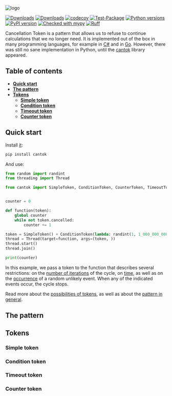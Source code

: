 ![logo](https://raw.githubusercontent.com/pomponchik/cantok/develop/docs/assets/logo_2.png)

[![Downloads](https://static.pepy.tech/badge/cantok/month)](https://pepy.tech/project/cantok)
[![Downloads](https://static.pepy.tech/badge/cantok)](https://pepy.tech/project/cantok)
[![codecov](https://codecov.io/gh/pomponchik/cantok/graph/badge.svg?token=eZ4eK6fkmx)](https://codecov.io/gh/pomponchik/cantok)
[![Test-Package](https://github.com/pomponchik/cantok/actions/workflows/tests_and_coverage.yml/badge.svg)](https://github.com/pomponchik/cantok/actions/workflows/tests_and_coverage.yml)
[![Python versions](https://img.shields.io/pypi/pyversions/cantok.svg)](https://pypi.python.org/pypi/cantok)
[![PyPI version](https://badge.fury.io/py/cantok.svg)](https://badge.fury.io/py/cantok)
[![Checked with mypy](http://www.mypy-lang.org/static/mypy_badge.svg)](http://mypy-lang.org/)
[![Ruff](https://img.shields.io/endpoint?url=https://raw.githubusercontent.com/astral-sh/ruff/main/assets/badge/v2.json)](https://github.com/astral-sh/ruff)


Cancellation Token is a pattern that allows us to refuse to continue calculations that we no longer need. It is implemented out of the box in many programming languages, for example in [C#](https://learn.microsoft.com/en-us/dotnet/api/system.threading.cancellationtoken) and in [Go](https://pkg.go.dev/context). However, there was still no sane implementation in Python, until the [cantok](https://github.com/pomponchik/cantok) library appeared.


## Table of contents

- [**Quick start**](#quick-start)
- [**The pattern**](#the-pattern)
- [**Tokens**](#tokens)
  - [**Simple token**](#simple-token)
  - [**Condition token**](#simple-token)
  - [**Timeout token**](#timeout-token)
  - [**Counter token**](#counter-token)


## Quick start

Install [it](https://pypi.org/project/cantok/):

```bash
pip install cantok
```

And use:

```python
from random import randint
from threading import Thread

from cantok import SimpleToken, ConditionToken, CounterToken, TimeoutToken


counter = 0

def function(token):
    global counter
    while not token.cancelled:
        counter += 1

token = SimpleToken() + ConditionToken(lambda: randint(1, 1_000_000_000) == 1984) + CounterToken(400_000, direct=False) + TimeoutToken(1)
thread = Thread(target=function, args=(token, ))
thread.start()
thread.join()

print(counter)
```

In this example, we pass a token to the function that describes several restrictions: on the [number of iterations](#counter-token) of the cycle, on [time](#timeout-token), as well as on the [occurrence](#condition-token) of a random unlikely event. When any of the indicated events occur, the cycle stops.

Read more about the [possibilities of tokens](#tokens), as well as about the [pattern in general](#the-pattern).


## The pattern


## Tokens


### Simple token
### Condition token
### Timeout token
### Counter token

